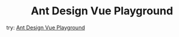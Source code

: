

<h1 align="center">
Ant Design Vue Playground
</h1>

try: [Ant Design Vue Playground](https://vuecomponent.github.io/sfc-playground/)
